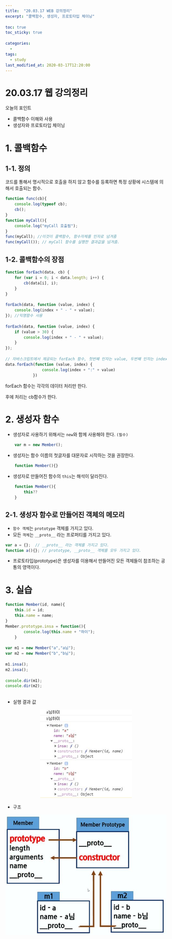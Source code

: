 ```yaml
---
title:  "20.03.17 WEB 강의정리"
excerpt: "콜백함수, 생성자, 프로토타입 체이닝"

toc: true
toc_sticky: true

categories:
  - 
tags:
  - study
last_modified_at: 2020-03-17T12:20:00
---
```


20.03.17 웹 강의정리
===
오늘의 포인트

- 콜백함수 이해와 사용
- 생성자와 프로토타입 체이닝

# 1. 콜백함수
## 1-1. 정의
코드를 통해서 명시적으로 호출을 하지 않고 함수를 등록하면 특정 상황에 시스템에 의해서 호출되는 함수.

```javascript
function func(cb){
    console.log(typeof cb);
    cb();
}
function myCall(){
    console.log("myCall 호출됨");
}
func(myCall); //이것이 콜백함수, 함수자체를 인자로 넘겨줌
func(myCall()); // myCall 함수를 실행한 결과값을 넘겨줌.
```
## 1-2. 콜백함수의 장점
```javascript
function forEach(data, cb) {
    for (var i = 0; i < data.length; i++) {
        cb(data[i], i);
    }
}

forEach(data, function (value, index) {
    console.log(index + " - " + value);
}); //익명함수 사용

forEach(data, function (value, index) {
    if (value > 30) {
        console.log(index + " - " + value);
    }
});

// 자바스크립트에서 제공되는 forEach 함수, 첫번째 인자는 value, 두번째 인자는 index
data.forEach(function (value, index) {
                console.log(index + ":" + value)
            })
```
forEach 함수는 각각의 데이터 처리만 한다.

후에 처리는 cb함수가 한다.

# 2. 생성자 함수
- 생성자로 사용하기 위해서는 `new`와 함께 사용해야 한다. `(필수)`
```javascript
    var m = new Member();
```
- 생성자는 함수 이름의 첫글자를 대문자로 시작하는 것을 권장한다.
```javascript
    function Member(){}
```
- 생성자로 만들어진 함수의 `this`는 해석이 달라진다.
```javascript
    function Member(){
        this??
    }
```

## 2-1. 생성자 함수로 만들어진 객체의 메모리
- `함수 객체`는 `prototype` 객체를 가지고 있다.
- 모든 `객체`는 `__proto__` 라는 프로퍼티를 가지고 있다.
    
```javascript
var a = {};  // __proto__ 라는 객체를 가지고 있다.
function a(){}; // prototype, __proto__ 객체를 모두 가지고 있다.
```

- 프로토타입(prototype)은 생성자를 이용해서 만들어진 모든 객체들이 참조하는 공통의 영역이다.


# 3. 실습
```javascript
function Member(id, name){
    this.id = id;
    this.name = name;
}
Member.prototype.insa = function(){
        console.log(this.name + "하이");
    }

var m1 = new Member("a","a님");
var m2 = new Member("b","b님");

m1.insa();
m2.insa();

console.dir(m1);
console.dir(m2);
        
```
- 실행 결과 값
<center><img src="assets/images/prototype_result.jpg"></center>

- 구조
<center><img src="assets/images/prototype.jpg"></center>
